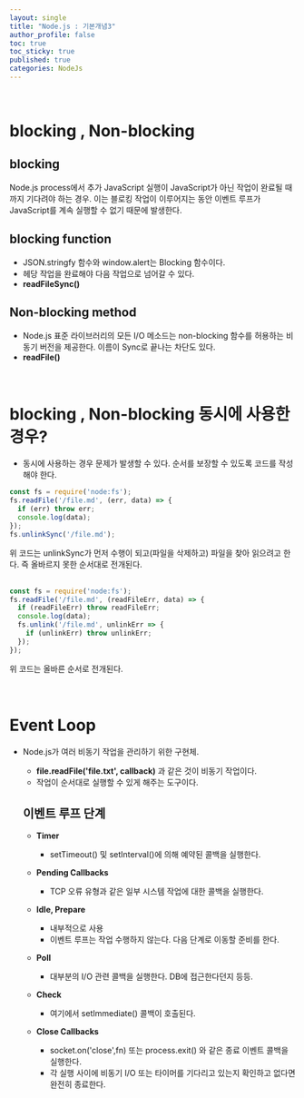 ```yaml
---
layout: single
title: "Node.js : 기본개념3"
author_profile: false
toc: true
toc_sticky: true
published: true
categories: NodeJs
---
```


<br>

# blocking , Non-blocking

## blocking

<div class="notice--info">
Node.js process에서 추가 JavaScript 실행이 JavaScript가 아닌 작업이 완료될 때까지 기다려야 하는 경우.
이는 블로킹 작업이 이루어지는 동안 이벤트 루프가 JavaScript를 계속 실행할 수 없기 때문에 발생한다.
</div>

## blocking function

  * JSON.stringfy 함수와 window.alert는 Blocking 함수이다.
  * 헤당 작업을 완료해야 다음 작업으로 넘어갈 수 있다.
  * __readFileSync()__

## Non-blocking method

  * Node.js 표준 라이브러리의 모든 I/O 메소드는 non-blocking 함수를 허용하는 비동기 버전을 제공한다. 이름이 Sync로 끝나는 차단도 있다.
  * __readFile()__
  
<br>

# blocking , Non-blocking 동시에 사용한 경우?

* 동시에 사용하는 경우 문제가 발생할 수 있다. 순서를 보장할 수 있도록 코드를 작성해야 한다.

```javascript
const fs = require('node:fs');
fs.readFile('/file.md', (err, data) => {
  if (err) throw err;
  console.log(data);
});
fs.unlinkSync('/file.md');
```

<div class="notice--primary">위 코드는 unlinkSync가 먼저 수행이 되고(파일을 삭제하고) 파일을 찾아 읽으려고 한다. 즉 올바르지 못한 순서대로 전개된다.</div>

<br>

```javascript
const fs = require('node:fs');
fs.readFile('/file.md', (readFileErr, data) => {
  if (readFileErr) throw readFileErr;
  console.log(data);
  fs.unlink('/file.md', unlinkErr => {
    if (unlinkErr) throw unlinkErr;
  });
});
```

<div class="notice--primary">위 코드는 올바른 순서로 전개된다.</div>

<br>
<br>

# Event Loop

* Node.js가 여러 비동기 작업을 관리하기 위한 구현체.
  * __file.readFile('file.txt', callback)__ 과 같은 것이 비동기 작업이다.
  * 작업이 순서대로 실행할 수 있게 해주는 도구이다.

  ## 이벤트 루프 단계

  * **Timer**
    - setTimeout() 및 setInterval()에 의해 예약된 콜백을 실행한다.
  
  * **Pending Callbacks**
    -  TCP 오류 유형과 같은 일부 시스템 작업에 대한 콜백을 실행한다.
  
  * **Idle, Prepare**
    - 내부적으로 사용
    - 이벤트 루프는 작업 수행하지 않는다. 다음 단계로 이동할 준비를 한다.
  
  * **Poll**
    - 대부분의 I/O 관련 콜백을 실행한다. DB에 접근한다던지 등등.
  
  * **Check**
    - 여기에서 setImmediate() 콜백이 호출된다. 
  
  * **Close Callbacks**
    - socket.on('close',fn) 또는 process.exit() 와 같은 종료 이벤트 콜백을 실행한다.
    - 각 실행 사이에 비동기 I/O 또는 타이머를 기다리고 있는지 확인하고 없다면 완전히 종료한다.
